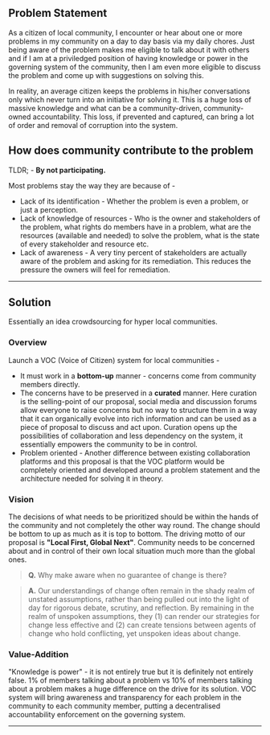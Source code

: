 ## Problem Statement

As a citizen of local community, I encounter or hear about one or more problems in my community on a day to day basis via my daily chores. Just being aware of the problem makes me eligible to talk about it with others and if I am at a priviledged position of having knowledge or power in the governing system of the community, then I am even more eligible to discuss the problem and come up with suggestions on solving this.

In reality, an average citizen keeps the problems in his/her conversations only which never turn into an initiative for solving it. This is a huge loss of massive knowledge and what can be a community-driven, community-owned accountability. This loss, if prevented and captured, can bring a lot of order and removal of corruption into the system.

## How does community contribute to the problem

TLDR; - **By not participating.**

Most problems stay the way they are because of -

- Lack of its identification - Whether the problem is even a problem, or just a perception.
- Lack of knowledge of resources - Who is the owner and stakeholders of the problem, what rights do members have in a problem, what are the resources (available and needed) to solve the problem, what is the state of every stakeholder and resource etc.
- Lack of awareness - A very tiny percent of stakeholders are actually aware of the problem and asking for its remediation. This reduces the pressure the owners will feel for remediation.

---

## Solution

Essentially an idea crowdsourcing for hyper local communities.

### Overview

Launch a VOC (Voice of Citizen) system for local communities -

- It must work in a **bottom-up** manner - concerns come from community members directly.
- The concerns have to be preserved in a **curated** manner. Here curation is the selling-point of our proposal, social media and discussion forums allow everyone to raise concerns but no way to structure them in a way that it can organically evolve into rich information and can be used as a piece of proposal to discuss and act upon. Curation opens up the possibilities of collaboration and less dependency on the system, it essentially empowers the community to be in control.
- Problem oriented - Another difference between existing collaboration platforms and this proposal is that the VOC platform would be completely oriented and developed around a problem statement and the architecture needed for solving it in theory.

### Vision

The decisions of what needs to be prioritized should be within the hands of the community and not completely the other way round. The change should be bottom to up as much as it is top to bottom. The driving motto of our proposal is **"Local First, Global Next"**. Community needs to be concerned about and in control of their own local situation much more than the global ones.

> **Q.** Why make aware when no guarantee of change is there?

> **A.** Our understandings of change often remain in the shady realm of unstated assumptions, rather than being pulled out into the light of day for rigorous debate, scrutiny, and reflection. By remaining in the realm of unspoken assumptions, they (1) can render our strategies for change less effective and (2) can create tensions between agents of change who hold conflicting, yet unspoken ideas about change.

### Value-Addition

"Knowledge is power" - it is not entirely true but it is definitely not entirely false. 1% of members talking about a problem vs 10% of members talking about a problem makes a huge difference on the drive for its solution. VOC system will bring awareness and transparency for each problem in the community to each community member, putting a decentralised accountability enforcement on the governing system.

---
